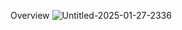  
Overview
 ![Untitled-2025-01-27-2336](https://github.com/user-attachments/assets/182111d1-ac6c-4397-ad21-5fd2734e13ce)
